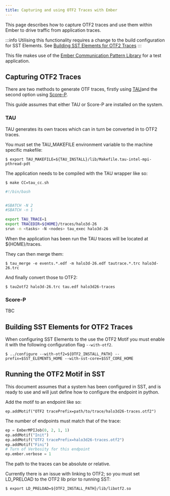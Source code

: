 ```yaml
---
title: Capturing and using OTF2 Traces with Ember
---
```


This page describes how to capture OTF2 traces and use them within Ember to drive traffic from application traces. 

:::info
Utilising this functionality requires a change to the build configuration for SST Elements. See [Building SST Elements for OTF2 Traces](#building-sst-elements-for-otf2-traces)
:::

This file makes use of the [Ember Communication Pattern Library](https://github.com/sstsimulator/ember) for a test application.

## Capturing OTF2 Traces
There are two methods to generate OTF traces, firstly using [TAU](https://www.cs.uoregon.edu/research/tau/home.php)and the second option using [Score-P](https://www.vi-hps.org/projects/score-p/).

This guide assumes that either TAU or Score-P are installed on the system. 

### TAU
TAU generates its own traces which can in turn be converted in to OTF2 traces. 

You must set the TAU_MAKEFILE environment variable to the machine specific makefile: 

    $ export TAU_MAKEFILE=${TAU_INSTALL}/lib/Makefile.tau-intel-mpi-pthread-pdt

The application needs to be compiled with the TAU wrapper like so: 

    $ make CC=tau_cc.sh


```bash title=Example Tau Slurm Script
#!/bin/bash


#SBATCH -N 2
#SBATCH -n 1

export TAU_TRACE=1
export TRACEDIR=${HOME}/traces/halo3d-26
srun -n <tasks> -N <nodes> tau_exec halo3d-26
````

When the application has been run the TAU traces will be located at ${HOME}/traces. 

They can then merge them: 

    $ tau_merge -e events.*.edf -m halo3d-26.edf tautrace.*.trc halo3d-26.trc

And finally convert those to OTF2: 

    $ tau2otf2 halo3d-26.trc tau.edf halo3d26-traces

### Score-P 
TBC

## Building SST Elements for OTF2 Traces
When configuring SST Elements to the use the OTF2 Motif you must enable it with the following configuration flag `--with-otf2`. 

    $ ../configure --with-otf2=${OTF2_INSTALL_PATH} --prefix=$SST_ELEMENTS_HOME --with-sst-core=$SST_CORE_HOME

## Running the OTF2 Motif in SST
This document assumes that a system has been configured in SST, and is ready to use and will just define how to configure the endpoint in python. 

Add the motif to an endpoint like so: 

    ep.addMotif("OTF2 tracePrefix=path/to/trace/halo3d26-traces.otf2")

The number of endpoints must match that of the trace: 

```python
ep = EmberMPIJob(0, 2, 1, 1)
ep.addMotif("Init")
ep.addMotif("OTF2 tracePrefix=halo3d26-traces.otf2")
ep.addMotif("Fini")
# Turn of Verbosity for this endpoint
ep.ember.verbose = 1
````

The path to the traces can be absolute or relative. 

Currently there is an issue with linking to OTF2; so you must set LD_PRELOAD to the OTF2 lib prior to running SST:  

    $ export LD_PRELOAD=${OTF2_INSTALL_PATH}/lib/libotf2.so